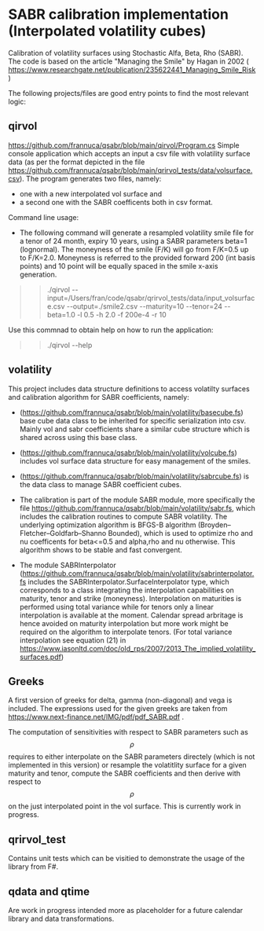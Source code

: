# SABR calibration implementation (Interpolated volatility cubes)
Calibration of volatility surfaces using Stochastic Alfa, Beta, Rho (SABR).
The code is based on the article "Managing the Smile" by Hagan in 2002 ( https://www.researchgate.net/publication/235622441_Managing_Smile_Risk )

The following projects/files are good entry points to find the most relevant logic:

## **qirvol** 
https://github.com/frannuca/qsabr/blob/main/qirvol/Program.cs
Simple console application which accepts an input a csv file with volatility surface data (as per the format depicted in the file https://github.com/frannuca/qsabr/blob/main/qrirvol_tests/data/volsurface.csv). 
The program generates two files, namely:
- one with a new interpolated vol surface and
- a second one with the SABR coefficents
both in csv format.

Command line usage:
- The following command will generate a resampled volatility smile file for a tenor of 24 month, expiry 10 years, using a SABR parameters beta=1 (lognormal). The moneyness of the 
smile (F/K) will go from F/K=0.5 up to F/K=2.0.  Moneyness is referred to the provided forward 200 (int basis points) and 10 point will be equally spaced in the smile x-axis generation. 
>>  ./qirvol --input=/Users/fran/code/qsabr/qrirvol_tests/data/input_volsurface.csv --output=./smile2.csv --maturity=10 --tenor=24 --beta=1.0 -l 0.5 -h 2.0 -f 200e-4 -r 10

Use this commnad to obtain help on how to run the application:

>>./qirvol --help

## **volatility** 
This project includes data structure definitions to access volatilty surfaces and calibration algorithm for SABR coefficients, namely:

 - (https://github.com/frannuca/qsabr/blob/main/volatility/basecube.fs) base cube data class to be inherited for specific serialization into csv. Mainly vol and sabr coefficients share a similar cube structure which is shared across using this base class.

 - (https://github.com/frannuca/qsabr/blob/main/volatility/volcube.fs) includes vol surface data structure for easy management of the smiles.

 - (https://github.com/frannuca/qsabr/blob/main/volatility/sabrcube.fs) is the data class to manage SABR coefficient cubes.

 - The calibration is part of the module SABR module, more specifically the file https://github.com/frannuca/qsabr/blob/main/volatility/sabr.fs, which includes the calibration routines to compute SABR volatility. The underlying optimization algorithm is  BFGS-B algorithm (Broyden–Fletcher–Goldfarb–Shanno Bounded), which is used to optimize rho and nu coefficents for beta<=0.5 and alpha,rho and nu otherwise.  This algorithm shows to be stable and fast convergent.

 - The module SABRInterpolator (https://github.com/frannuca/qsabr/blob/main/volatility/sabrinterpolator.fs includes the SABRInterpolator.SurfaceInterpolator type, which corresponds to a class integrating the interpolation capabilities on maturity, tenor and strike (moneyness). Interpolation on maturities is performed using total variance  while for tenors only a linear interpolation is available at the moment. Calendar spread arbritage is  hence avoided on maturity interpolation but more work might be required on the algorithm to interpolate tenors. (For total variance interpolation see equation (21) in https://www.iasonltd.com/doc/old_rps/2007/2013_The_implied_volatility_surfaces.pdf)
 
##  **Greeks**
A first version of greeks for delta, gamma (non-diagonal) and vega is included. The expressions used for the given greeks are taken from https://www.next-finance.net/IMG/pdf/pdf_SABR.pdf .

The computation of sensitivities with respect to SABR parameters such as $$\rho$$ requires to either interpolate on the SABR parameters directely (which is not implemented in this version) or resample the volatitlity surface for a given maturity and tenor, compute the SABR coefficients and then derive with respect to $$\rho$$ on the just interpolated point in the vol surface. This is currently work in progress.

## **qrirvol_test** 
Contains unit tests which can be visitied to demonstrate the usage of the library from F#. 
 ## **qdata** and **qtime**
 Are work in progress intended more as placeholder for a future calendar library and data transformations.
 
 




